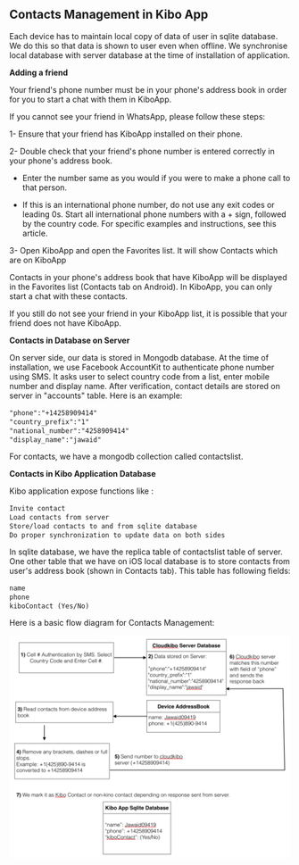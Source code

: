 ## Contacts Management in Kibo App ##

Each device has to maintain local copy of data of user in sqlite database. We do this so that data is shown to user even when offline. We synchronise local database with server database at the time of installation of application.



**Adding a friend**

Your friend's phone number must be in your phone's address book in order for you to start a chat with them in KiboApp.

If you cannot see your friend in WhatsApp, please follow these steps:

1- Ensure that your friend has KiboApp installed on their phone.

2- Double check that your friend's phone number is  entered correctly in your phone's address book.



- Enter the number same as you would if you were to make a phone call to that person.


- If this is an international phone number, do not use any exit codes or leading 0s. Start all international phone numbers with a + sign, followed by the country code. For specific examples and instructions, see this article.

3- Open KiboApp and open the Favorites list. It will show Contacts which are on KiboApp

Contacts in your phone's address book that have KiboApp will be displayed in the Favorites list (Contacts tab on Android). In KiboApp, you can only start a chat with these contacts.

If you still do not see your friend in your KiboApp list, it is possible that your friend does not have KiboApp.



**Contacts in Database on Server**

 On server side, our data is stored in Mongodb database. At the time of installation, we use Facebook AccountKit to authenticate phone number using SMS. It asks user to select country code from a list, enter mobile number and display name. After verification, contact details are stored on server in "accounts" table. Here is an example:

	"phone":"+14258909414"
	"country_prefix":"1"
	"national_number":"4258909414"
	"display_name":"jawaid"

 For contacts, we have a mongodb collection called contactslist. 

**Contacts in Kibo Application Database**

Kibo application expose functions like :

	Invite contact
	Load contacts from server
	Store/load contacts to and from sqlite database
	Do proper synchronization to update data on both sides

In sqlite database, we have the replica table of contactslist table of server. One other table that we have on iOS local database is to store contacts from user's address book (shown in Contacts tab). This table has following fields:

	name
	phone
	kiboContact (Yes/No)

Here is a basic flow diagram for Contacts Management:

![Contacts Design diagram](images/contactsDesign.png)
